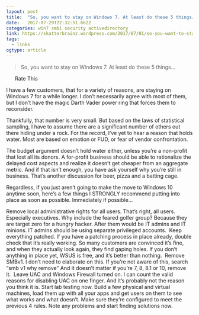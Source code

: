 ```yaml
---
layout: post 
title:  "So, you want to stay on Windows 7. At least do these 5 things…&nbsp; – Skatterbrainz Blog" 
date:   2017-07-29T22:32:51.662Z 
categories: win7 smb1 security activedirectory
link: https://skatterbrainz.wordpress.com/2017/07/01/so-you-want-to-stay-on-windows-7-at-least-do-these-5-things/ 
tags:
  - links
ogtype: article 
---
```


> So, you want to stay on Windows 7. At least do these 5 things… 

      Rate This



I have a few customers, that for a variety of reasons, are staying on Windows 7 for a while longer. I don’t necessarily agree with most of them, but I don’t have the magic Darth Vader power ring that forces them to reconsider.

Thankfully, that number is very small. But based on the laws of statistical sampling, I have to assume there are a significant number of others out there hiding under a rock. For the record, I’ve yet to hear a reason that holds water. Most are based on emotion or FUD, or fear of vendor confrontation. 

The budget argument doesn’t hold water either, unless you’re a non-profit that lost all its donors. A for-profit business should be able to rationalize the delayed cost aspects and realize it doesn’t get cheaper from an aggregate metric. And if that isn’t enough, you have ask yourself why you’re still in business. That’s another discussion for beer, pizza and a batting cage. 

Regardless, if you just aren’t going to make the move to Windows 10 anytime soon, here’s a few things I STRONGLY recommend putting into place as soon as possible. Immediately if possible… 

Remove local administrative rights for all users. That’s right, all users. Especially executives. Why include the feared golfer group? Because they are target zero for a hungry hacker. After them would be IT admins and IT minions. IT admins should be using separate privileged accounts. 
Keep everything patched. If you have a patching process in place already, double check that it’s really working. So many customers are convinced it’s fine, and when they actually look again, they find gaping holes. If you don’t anything in place yet, WSUS is free, and it’s better than nothing. 
Remove SMBv1. I don’t need to elaborate on this. If you’re not aware of this, search “smb v1 why remove” And it doesn’t matter if you’re 7, 8, 8.1 or 10, remove it. 
Leave UAC and Windows Firewall turned on. I can count the valid reasons for disabling UAC on one finger. And it’s probably not the reason you think it is.
Start lab testing now. Build a few physical and virtual machines, load them up with all your apps and get users on them to see what works and what doesn’t. Make sure they’re configured to meet the previous 4 rules. Note any problems and start finding solutions now. 
